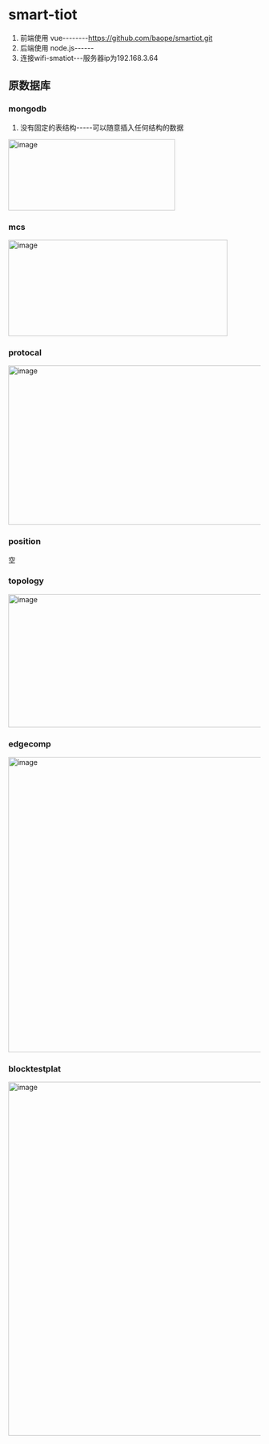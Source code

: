 # smart-tiot

1. 前端使用 vue--------https://github.com/baope/smartiot.git
2. 后端使用 node.js------
3. 连接wifi-smatiot---服务器ip为192.168.3.64

## 原数据库

### mongodb

1. 没有固定的表结构-----可以随意插入任何结构的数据
<img width="333" height="142" alt="image" src="https://github.com/user-attachments/assets/6abd3c10-5e1e-4646-b005-5da28f0690b0" />

### mcs

<img width="438" height="192" alt="image" src="https://github.com/user-attachments/assets/98e082b0-8ad8-4941-ae02-77b674d839bb" />


### protocal

<img width="1092" height="318" alt="image" src="https://github.com/user-attachments/assets/1d28137a-cc93-4efe-8086-d6cc6b9963f5" />


### position

空

### topology

<img width="510" height="266" alt="image" src="https://github.com/user-attachments/assets/f7a080cf-7dd3-4fea-b171-ff86de1e0b27" />


### edgecomp

<img width="581" height="590" alt="image" src="https://github.com/user-attachments/assets/c468dbd2-6eac-428f-83f4-793ad6fff757" />


### blocktestplat

<img width="778" height="707" alt="image" src="https://github.com/user-attachments/assets/74cb12fc-efa7-4c30-8b85-57527bdefafb" />

